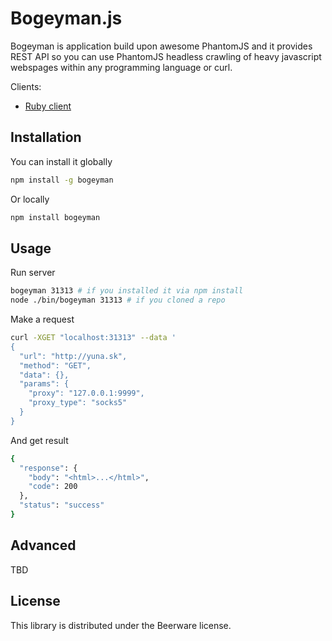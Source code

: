 # Bogeyman.js

Bogeyman is application build upon awesome PhantomJS and it provides
REST API so you can use PhantomJS headless crawling of heavy javascript
webspages within any programming language or curl.

Clients:
* [Ruby client](https://github.com/reneklacan/bogeyman-ruby-client)

## Installation

You can install it globally

```bash
npm install -g bogeyman
```

Or locally

```bash
npm install bogeyman
```

## Usage

Run server

```bash
bogeyman 31313 # if you installed it via npm install
node ./bin/bogeyman 31313 # if you cloned a repo
```

Make a request

```bash
curl -XGET "localhost:31313" --data '
{
  "url": "http://yuna.sk",
  "method": "GET",
  "data": {},
  "params": {
    "proxy": "127.0.0.1:9999",
    "proxy_type": "socks5"
  }
}
```

And get result

```bash
{
  "response": {
    "body": "<html>...</html>",
    "code": 200
  },
  "status": "success"
} 
```

## Advanced

TBD

## License

This library is distributed under the Beerware license.
